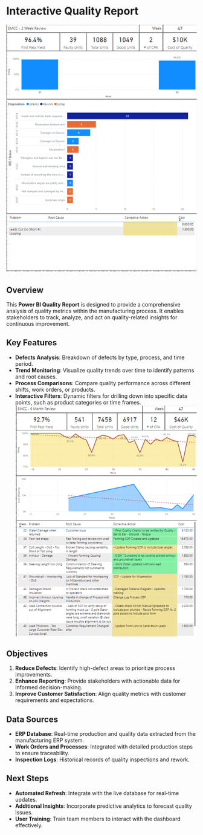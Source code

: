 # Interactive Quality Report 

![Alt text](https://github.com/DonyaBonyadian/Quality-Report-/blob/main/Q1.png) 


## Overview
This **Power BI Quality Report** is designed to provide a comprehensive analysis of quality metrics within the manufacturing process. It enables stakeholders to track, analyze, and act on quality-related insights for continuous improvement.

## Key Features
- **Defects Analysis**: Breakdown of defects by type, process, and time period.
- **Trend Monitoring**: Visualize quality trends over time to identify patterns and root causes.
- **Process Comparisons**: Compare quality performance across different shifts, work orders, or products.
- **Interactive Filters**: Dynamic filters for drilling down into specific data points, such as product categories or time frames.
![Alt text](https://github.com/DonyaBonyadian/Quality-Report-/blob/main/Q2.png) 
## Objectives
1. **Reduce Defects**: Identify high-defect areas to prioritize process improvements.
2. **Enhance Reporting**: Provide stakeholders with actionable data for informed decision-making.
3. **Improve Customer Satisfaction**: Align quality metrics with customer requirements and expectations.

## Data Sources
- **ERP Database**: Real-time production and quality data extracted from the manufacturing ERP system.
- **Work Orders and Processes**: Integrated with detailed production steps to ensure traceability.
- **Inspection Logs**: Historical records of quality inspections and rework.


## Next Steps
- **Automated Refresh**: Integrate with the live database for real-time updates.
- **Additional Insights**: Incorporate predictive analytics to forecast quality issues.
- **User Training**: Train team members to interact with the dashboard effectively.
